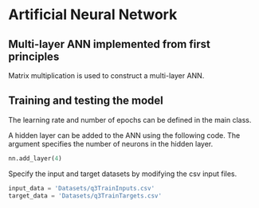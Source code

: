 # Artificial Neural Network
## Multi-layer ANN implemented from first principles
Matrix multiplication is used to construct a multi-layer ANN.

## Training and testing the model
The learning rate and number of epochs can be defined in the main class.

A hidden layer can be added to the ANN using the following code. The argument
specifies the number of neurons in the hidden layer.

```python
nn.add_layer(4)
```

Specify the input and target datasets by modifying the csv input files.

```python
input_data = 'Datasets/q3TrainInputs.csv'
target_data = 'Datasets/q3TrainTargets.csv'
```

